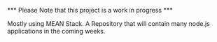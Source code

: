 *** Please Note that this project is a work in progress ***

Mostly using MEAN Stack. 
A Repository that will contain many node.js applications in the coming weeks. 
